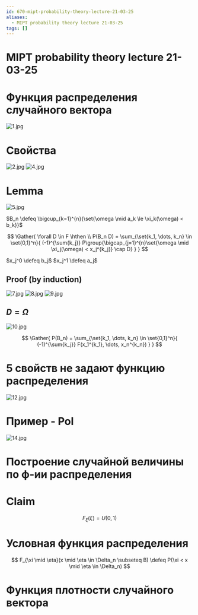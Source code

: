```yaml
---
id: 670-mipt-probability-theory-lecture-21-03-25
aliases:
  - MIPT probability theory lecture 21-03-25
tags: []
---
```


# MIPT probability theory lecture 21-03-25

# Функция распределения случайного вектора

![1.jpg](assets/imgs/21-03-25_13-10-40_399_IMG_20250321_122458.jpg)

# Свойства

![2.jpg](assets/imgs/21-03-25_13-10-40_898_IMG_20250321_122513.jpg)
![4.jpg](assets/imgs/21-03-25_13-10-41_922_IMG_20250321_123342.jpg)

# Lemma

![5.jpg](assets/imgs/21-03-25_13-10-41_002_IMG_20250321_123554.jpg)

$B_n \defeq \bigcup_{k=1}^{n}{\set{\omega \mid a_k \le \xi_k(\omega) < b_k}}$

$$
\Gather{
\forall D \in F \hthen \\
P(B_n D) =
\sum_{\set{k_1, \dots, k_n} \in \set{0,1}^n}{
(-1)^{\sum{k_j}}
P\group{\bigcap_{j=1}^{n}\set{\omega \mid \xi_j(\omega) < x_j^{k_j}} \cap D}
}
}
$$

$x_j^0 \defeq b_j$
$x_j^1 \defeq a_j$

## Proof (by induction)

![7.jpg](assets/imgs/21-03-25_13-10-42_647_IMG_20250321_124241.jpg)
![8.jpg](assets/imgs/21-03-25_13-10-42_725_IMG_20250321_124414.jpg)
![9.jpg](assets/imgs/21-03-25_13-10-42_962_IMG_20250321_124645.jpg)

## $D = \Omega$

![10.jpg](assets/imgs/21-03-25_13-10-42_566_IMG_20250321_125131.jpg)

$$
\Gather{
P(B_n) =
\sum_{\set{k_1, \dots, k_n} \in \set{0,1}^n}{
(-1)^{\sum{k_j}} F(x_1^{k_1}, \dots, x_n^{k_n})
}
}
$$

# 5 свойств не задают функцию распределения

![12.jpg](assets/imgs/21-03-25_13-10-43_560_IMG_20250321_125641.jpg)

# Пример - Pol

![14.jpg](assets/imgs/21-03-25_13-10-43_792_IMG_20250321_130901.jpg)

# Построение случайной величины по ф-ии распределения

# Claim
$$
F_\xi(\xi) = U(0,1)
$$

# Условная функция распределения
$$
F_{\xi \mid \eta}(x \mid \eta \in \Delta_n \subseteq B) \defeq 
P(\xi < x \mid \eta \in \Delta_n)
$$

# Функция плотности случайного вектора
